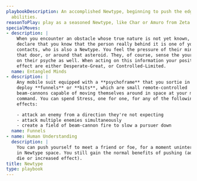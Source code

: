 ```yaml
---
playbookDescription: An accomplished Newtype, beginning to push the edge of their
  abilities.
reasonToPlay: play as a seasoned Newtype, like Char or Amuro from Zeta or later.
specialMoves:
- description: |
    When you encounter an obstacle whose true nature is not yet known, you may
    declare that you know that the person really behind it is one of your
    contacts, who is also a Newtype. You feel the pressure of their mind behind
    that door, or around that asteroid. They, of course, sense the your pressure
    on their psyche as well. When acting on this information your position and
    effect are either Desperate-Great, or Controlled-Limited.
  name: Entangled Minds
- description: |
    Any mobile suit equipped with a **psychoframe** that you sortie in can
    deploy **funnels** or **bits**, which are small remote-controlled
    beam-cannons capable of moving themselves around in space at your mental
    command. You can spend Stress, one for one, for any of the following
    effects:

    - attack an enemy from a direction they're not expecting
    - attack multiple enemies simultaneously
    - create a field of beam-cannon fire to slow a pursuer down
  name: Funnels
- name: Human Understanding
  description: |
    You can push yourself to meet a friend or foe, for a moment uninterrupted,
    in Newtype space. You still gain the normal benefits of pushing (additional
    die or increased effect).
title: Newtype
type: playbook
---
```


